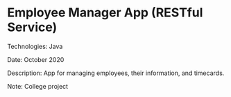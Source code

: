 # Employee Manager App (RESTful Service)

Technologies: Java 

Date: October 2020

Description: App for managing employees, their information, and timecards.

Note: College project

